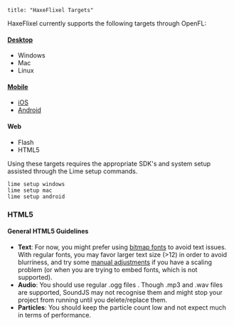 ```
title: "HaxeFlixel Targets"
```

HaxeFlixel currently supports the following targets through OpenFL:

#### [Desktop](/documentation/desktop-targets)

- Windows
- Mac
- Linux

#### [Mobile](/documentation/mobile-targets)

- [iOS](/documentation/ios)
- [Android](/documentation/android)

#### Web

- Flash
- HTML5

Using these targets requires the appropriate SDK's and system setup assisted through the Lime setup commands.

```
lime setup windows
lime setup mac
lime setup android
```

### HTML5

#### General HTML5 Guidelines
- **Text**: For now, you might prefer using [bitmap fonts](https://haxeflixel.com/demos/FlxBitmapText/) to avoid text issues. With regular fonts, you may favor larger text size (>12) in order to avoid blurriness, and try some [manual adjustments](https://github.com/HaxeFlixel/flixel/issues/1024) if you have a scaling problem (or when you are trying to embed fonts, which is not supported).
- **Audio**: You should use regular .ogg files . Though .mp3 and .wav files are supported, SoundJS may not recognise them and might stop your project from running until you delete/replace them.
- **Particles**: You should keep the particle count low and not expect much in terms of performance.
